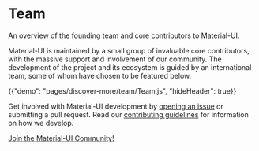 # Team

<p class="description">An overview of the founding team and core contributors to Material-UI.</p>

Material-UI is maintained by a small group of invaluable core contributors, with the massive support and involvement of our community. The development of the project and its ecosystem is guided by an international team, some of whom have chosen to be featured below.

{{"demo": "pages/discover-more/team/Team.js", "hideHeader": true}}

Get involved with Material-UI development by [opening an issue](https://github.com/mui-org/material-ui/issues/new) or submitting a pull request. Read our [contributing guidelines](https://github.com/mui-org/material-ui/blob/master/CONTRIBUTING.md) for information on how we develop.

[Join the Material-UI Community!](/discover-more/community/)